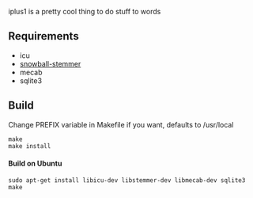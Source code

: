 iplus1 is a pretty cool thing to do stuff to words

## Requirements
* icu
* [snowball-stemmer](http://snowball.tartarus.org/index.php)
* mecab
* sqlite3

## Build
Change PREFIX variable in Makefile if you want, defaults to /usr/local
```
make
make install
```


#### Build on Ubuntu
```
sudo apt-get install libicu-dev libstemmer-dev libmecab-dev sqlite3
make
```
